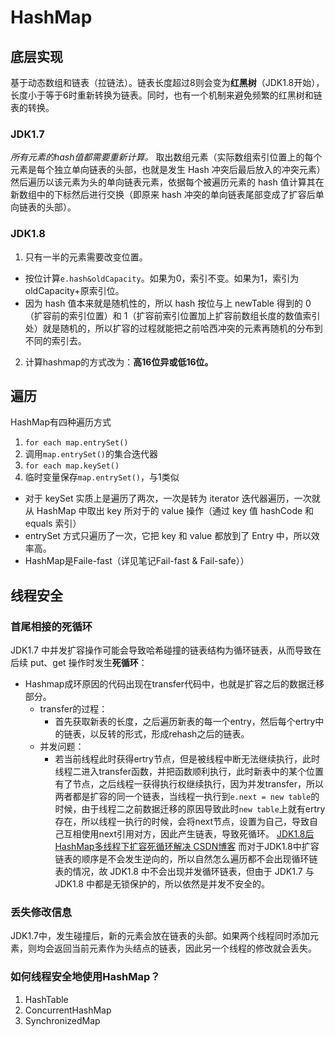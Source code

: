 # HashMap

## 底层实现
基于动态数组和链表（拉链法）。链表长度超过8则会变为**红黑树**（JDK1.8开始），长度小于等于6时重新转换为链表。同时，也有一个机制来避免频繁的红黑树和链表的转换。

### JDK1.7
*所有元素的hash值都需要重新计算。*
取出数组元素（实际数组索引位置上的每个元素是每个独立单向链表的头部，也就是发生 Hash 冲突后最后放入的冲突元素）然后遍历以该元素为头的单向链表元素，依据每个被遍历元素的 hash 值计算其在新数组中的下标然后进行交换（即原来 hash 冲突的单向链表尾部变成了扩容后单向链表的头部）。
### JDK1.8
1. 只有一半的元素需要改变位置。
- 按位计算`e.hash&oldCapacity`。如果为0，索引不变。如果为1，索引为oldCapacity+原索引位。
- 因为 hash 值本来就是随机性的，所以 hash 按位与上 newTable 得到的 0（扩容前的索引位置）和 1（扩容前索引位置加上扩容前数组长度的数值索引处）就是随机的，所以扩容的过程就能把之前哈西冲突的元素再随机的分布到不同的索引去。
2. 计算hashmap的方式改为：**高16位异或低16位。**

## 遍历
HashMap有四种遍历方式
1. `for each map.entrySet()`
2. 调用`map.entrySet()`的集合迭代器
3. `for each map.keySet()`
4. 临时变量保存`map.entrySet()`，与1类似

* 对于 keySet 实质上是遍历了两次，一次是转为 iterator 迭代器遍历，一次就从 HashMap 中取出 key 所对于的 value 操作（通过 key 值 hashCode 和 equals 索引）
* entrySet 方式只遍历了一次，它把 key 和 value 都放到了 Entry 中，所以效率高。
* HashMap是Faile-fast（详见笔记Fail-fast & Fail-safe））

## 线程安全
### 首尾相接的死循环
JDK1.7 中并发扩容操作可能会导致哈希碰撞的链表结构为循环链表，从而导致在后续 put、get 操作时发生**死循环**：
* Hashmap成环原因的代码出现在transfer代码中，也就是扩容之后的数据迁移部分。
	* transfer的过程：
		* 首先获取新表的长度，之后遍历新表的每一个entry，然后每个ertry中的链表，以反转的形式，形成rehash之后的链表。
	* 并发问题：
		* 若当前线程此时获得ertry节点，但是被线程中断无法继续执行，此时线程二进入transfer函数，并把函数顺利执行，此时新表中的某个位置有了节点，之后线程一获得执行权继续执行，因为并发transfer，所以两者都是扩容的同一个链表，当线程一执行到`e.next = new table`的时候，由于线程二之前数据迁移的原因导致此时`new table`上就有ertry存在，所以线程一执行的时候，会将next节点，设置为自己，导致自己互相使用next引用对方，因此产生链表，导致死循环。
[JDK1.8后HashMap多线程下扩容死循环解决  CSDN博客]()
而对于JDK1.8中扩容链表的顺序是不会发生逆向的，所以自然怎么遍历都不会出现循环链表的情况，故 JDK1.8 中不会出现并发循环链表，但由于 JDK1.7 与 JDK1.8 中都是无锁保护的，所以依然是并发不安全的。
### 丢失修改信息
JDK1.7中，发生碰撞后，新的元素会放在链表的头部。如果两个线程同时添加元素，则均会返回当前元素作为头结点的链表，因此另一个线程的修改就会丢失。
### 如何线程安全地使用HashMap？
1. HashTable
2. ConcurrentHashMap
3. SynchronizedMap

